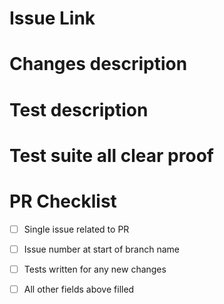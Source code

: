 # Issue Link
[comment]: <> (link to issue like so: closes #{issue num})

# Changes description
[comment]: <> (What did you change, point form.)

# Test description
[comment]: <> (How to test, why testing this way is enough to be confident the feature works)

# Test suite all clear proof 
[comment]: <> (TODO: setup CI to automatically run our tests later, for now, post a screenshot here of a local run)

# PR Checklist
[comment]: <> (Do not request review until all checked, label as draft if you post the PR before then)
[comment]: <> (fill the checkbox by putting an x in like so: [x])
- [ ] Single issue related to PR
- [ ] Issue number at start of branch name
- [ ] Tests written for any new changes
- [ ] All other fields above filled


